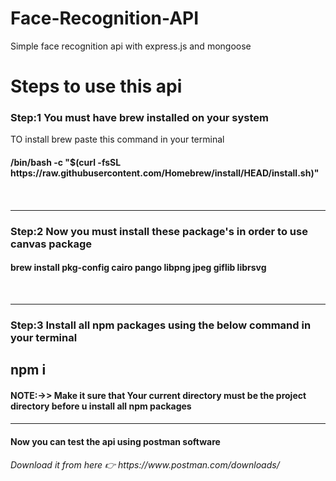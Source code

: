 # Face-Recognition-API
Simple face recognition api with express.js and mongoose
<h1 align="centre">Steps to use this api</h1>
<h3>Step:1 You must have brew installed on your system</h3>
<p>TO install brew paste this command in your terminal
<br>
<h4>/bin/bash -c "$(curl -fsSL https://raw.githubusercontent.com/Homebrew/install/HEAD/install.sh)"<h4>
</p>
<br>
<hr>
<h3>Step:2 Now you must install these package's in order to use canvas package</h3>
<h4>brew install pkg-config cairo pango libpng jpeg giflib librsvg</h4>
<br>
<hr>
<h3>Step:3 Install all npm packages using the below command in your terminal</h3>
<h2>npm i</h2>


<h4>NOTE:->> Make it sure that Your current directory must be the project directory before u install all npm packages<h4>
<hr>

<h4>Now you can test the api using postman software </h4>
<h6>Download it from here 👉 https://www.postman.com/downloads/ <h6>
